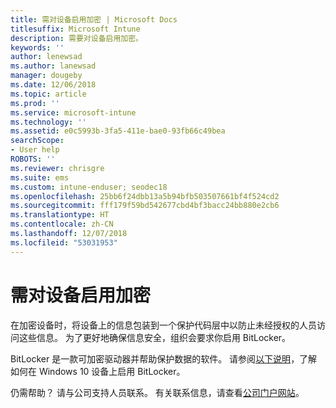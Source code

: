 ```yaml
---
title: 需对设备启用加密 | Microsoft Docs
titlesuffix: Microsoft Intune
description: 需要对设备启用加密。
keywords: ''
author: lenewsad
ms.author: lanewsad
manager: dougeby
ms.date: 12/06/2018
ms.topic: article
ms.prod: ''
ms.service: microsoft-intune
ms.technology: ''
ms.assetid: e0c5993b-3fa5-411e-bae0-93fb66c49bea
searchScope:
- User help
ROBOTS: ''
ms.reviewer: chrisgre
ms.suite: ems
ms.custom: intune-enduser; seodec18
ms.openlocfilehash: 25bb6f24dbb13a5b94bfb503507661bf4f524cd2
ms.sourcegitcommit: fff179f59bd542677cbd4bf3bacc24bb880e2cb6
ms.translationtype: HT
ms.contentlocale: zh-CN
ms.lasthandoff: 12/07/2018
ms.locfileid: "53031953"
---
```

# <a name="you-need-to-enable-encryption"></a>需对设备启用加密

在加密设备时，将设备上的信息包装到一个保护代码层中以防止未经授权的人员访问这些信息。 为了更好地确保信息安全，组织会要求你启用 BitLocker。

BitLocker 是一款可加密驱动器并帮助保护数据的软件。 请参阅[以下说明](https://gallery.technet.microsoft.com/How-to-turn-on-BitLocker-34294d3d)，了解如何在 Windows 10 设备上启用 BitLocker。

仍需帮助？ 请与公司支持人员联系。 有关联系信息，请查看[公司门户网站](https://go.microsoft.com/fwlink/?linkid=2010980)。
